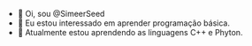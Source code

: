- 👋 Oi, sou @SimeerSeed
- 👀 Eu estou interessado em aprender programação básica.
- 🌱 Atualmente estou aprendendo as linguagens C++ e Phyton.

<!---
SimeerSeed/SimeerSeed is a ✨ special ✨ repository because its `README.md` (this file) appears on your GitHub profile.
You can click the Preview link to take a look at your changes.
--->
